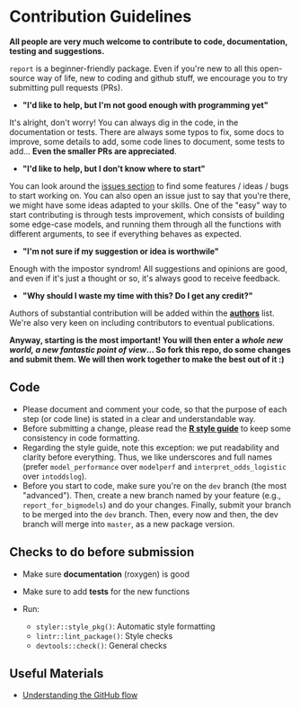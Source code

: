 # Contribution Guidelines
**All people are very much welcome to contribute to code, documentation, testing and suggestions.**

`report` is a beginner-friendly package. Even if you're new to all this open-source way of life, new to coding and github stuff, we encourage you to try submitting pull requests (PRs). 

- **"I'd like to help, but I'm not good enough with programming yet"**

It's alright, don't worry! You can always dig in the code, in the documentation or tests. There are always some typos to fix, some docs to improve, some details to add, some code lines to document, some tests to add... **Even the smaller PRs are appreciated**.

- **"I'd like to help, but I don't know where to start"**

You can look around the [issues section](https://github.com/neuropsychology/report/issues) to find some features / ideas / bugs to start working on. You can also open an issue just to say that you're there, we might have some ideas adapted to your skills. One of the "easy" way to start contributing is through tests improvement, which consists of building some edge-case models, and running them through all the functions with different arguments, to see if everything behaves as expected.

- **"I'm not sure if my suggestion or idea is worthwile"**

Enough with the impostor syndrom! All suggestions and opinions are good, and even if it's just a thought or so, it's always good to receive feedback.

- **"Why should I waste my time with this? Do I get any credit?"**

Authors of substantial contribution will be added within the [**authors**](https://neuropsychology.github.io/report/blob/master/DESCRIPTION) list. We're also very keen on including contributors to eventual publications.


**Anyway, starting is the most important! You will then enter a *whole new world, a new fantastic point of view*... So fork this repo, do some changes and submit them. We will then work together to make the best out of it :)**



## Code

- Please document and comment your code, so that the purpose of each step (or code line) is stated in a clear and understandable way.
- Before submitting a change, please read the [**R style guide**](https://style.tidyverse.org/) to keep some consistency in code formatting.
- Regarding the style guide, note this exception: we put readability and clarity before everything. Thus, we like underscores and full names (prefer `model_performance` over `modelperf` and `interpret_odds_logistic` over `intoddslog`).
- Before you start to code, make sure you're on the `dev` branch (the most "advanced"). Then, create a new branch named by your feature (e.g., `report_for_bigmodels`) and do your changes. Finally, submit your branch to be merged into the `dev` branch. Then, every now and then, the dev branch will merge into `master`, as a new package version.

## Checks to do before submission

- Make sure **documentation** (roxygen) is good
- Make sure to add **tests** for the new functions
- Run:

  - `styler::style_pkg()`: Automatic style formatting
  - `lintr::lint_package()`: Style checks
  - `devtools::check()`: General checks



## Useful Materials

- [Understanding the GitHub flow](https://guides.github.com/introduction/flow/)